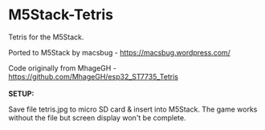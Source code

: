 # M5Stack-Tetris

Tetris for the M5Stack.

Ported to M5Stack by macsbug   -   https://macsbug.wordpress.com/

Code originally from MhageGH   -   https://github.com/MhageGH/esp32_ST7735_Tetris  
<br />
<b>SETUP:</b>

Save file tetris.jpg to micro SD card & insert into M5Stack. The game works without the file but screen display won't be complete.
<br />

